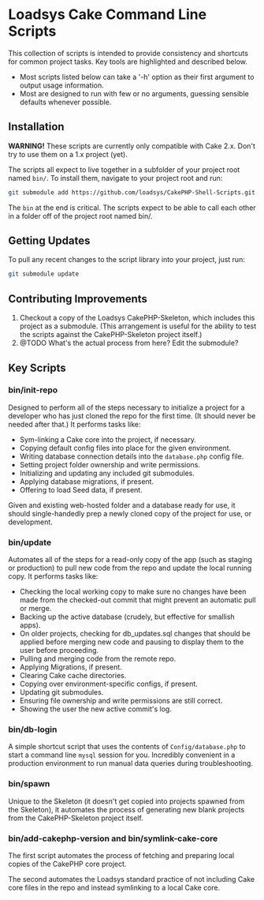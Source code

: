 # Loadsys Cake Command Line Scripts #

This collection of scripts is intended to provide consistency and shortcuts for common project tasks. Key tools are highlighted and described below.

* Most scripts listed below can take a '-h' option as their first argument to output usage information.
* Most are designed to run with few or no arguments, guessing sensible defaults whenever possible.

## Installation ##

**WARNING!** These scripts are currently only compatible with Cake 2.x. Don't try to use them on a 1.x project (yet).

The scripts all expect to live together in a subfolder of your project root named `bin/`. To install them, navigate to your project root and run:

```bash
git submodule add https://github.com/loadsys/CakePHP-Shell-Scripts.git bin
```
The `bin` at the end is critical. The scripts expect to be able to call each other in a folder off of the project root named bin/.


## Getting Updates ##

To pull any recent changes to the script library into your project, just run:

```bash
git submodule update
```

## Contributing Improvements ##

1. Checkout a copy of the Loadsys CakePHP-Skeleton, which includes this project as a submodule. (This arrangement is useful for the ability to test the scripts  against the CakePHP-Skeleton project itself.)
2. @TODO What's the actual process from here? Edit the submodule?


## Key Scripts ##

### bin/init-repo ###

Designed to perform all of the steps necessary to initialize a project for a developer who has just cloned the repo for the first time. (It should never be needed after that.) It performs tasks like: 

* Sym-linking a Cake core into the project, if necessary.
* Copying default config files into place for the given environment.
* Writing database connection details into the `database.php` config file.
* Setting project folder ownership and write permissions.
* Initializing and updating any included git submodules.
* Applying database migrations, if present.
* Offering to load Seed data, if present.

Given and existing web-hosted folder and a database ready for use, it should single-handedly prep a newly cloned copy of the project for use, or development.


### bin/update ###

Automates all of the steps for a read-only copy of the app (such as staging or production) to pull new code from the repo and update the local running copy. It performs tasks like:

* Checking the local working copy to make sure no changes have been made from the checked-out commit that might prevent an automatic pull or merge.
* Backing up the active database (crudely, but effective for smallish apps).
* On older projects, checking for db_updates.sql changes that should be applied before merging new code and pausing to display them to the user before proceeding.
* Pulling and merging code from the remote repo.
* Applying Migrations, if present.
* Clearing Cake cache directories.
* Copying over environment-specific configs, if present.
* Updating git submodules.
* Ensuring file ownership and write permissions are still correct.
* Showing the user the new active commit's log.


### bin/db-login ###
A simple shortcut script that uses the contents of `Config/database.php` to start a command line `mysql` session for you. Incredibly convenient in a production environment to run manual data queries during troubleshooting.


### bin/spawn ###
Unique to the Skeleton (it doesn't get copied into projects spawned from the Skeleton), it automates the process of generating new blank projects from the CakePHP-Skeleton project itself.


### bin/add-cakephp-version and bin/symlink-cake-core ###
The first script automates the process of fetching and preparing local copies of the CakePHP core project.

The second automates the Loadsys standard practice of not including Cake core files in the repo and instead symlinking to a local Cake core.


